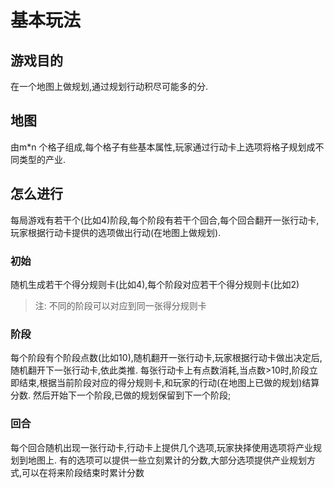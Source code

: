 # 基本玩法
## 游戏目的
在一个地图上做规划,通过规划行动积尽可能多的分.

## 地图
由m*n 个格子组成,每个格子有些基本属性,玩家通过行动卡上选项将格子规划成不同类型的产业.

## 怎么进行
每局游戏有若干个(比如4)阶段,每个阶段有若干个回合,每个回合翻开一张行动卡,玩家根据行动卡提供的选项做出行动(在地图上做规划).

### 初始
随机生成若干个得分规则卡(比如4),每个阶段对应若干个得分规则卡(比如2)
> 注: 不同的阶段可以对应到同一张得分规则卡

### 阶段
每个阶段有个阶段点数(比如10),随机翻开一张行动卡,玩家根据行动卡做出决定后,随机翻开下一张行动卡,依此类推.
每张行动卡上有点数消耗,当点数>10时,阶段立即结束,根据当前阶段对应的得分规则卡,和玩家的行动(在地图上已做的规划)结算分数.
然后开始下一个阶段,已做的规划保留到下一个阶段;


### 回合
每个回合随机出现一张行动卡,行动卡上提供几个选项,玩家抉择使用选项将产业规划到地图上.
有的选项可以提供一些立刻累计的分数,大部分选项提供产业规划方式,可以在将来阶段结束时累计分数